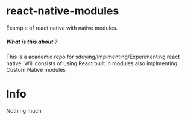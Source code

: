 # react-native-modules
Example of react native with native modules.

##### What is this about ?

This is a academic repo for sduying/Implmenting/Experimenting react native. Will consists of using 
React built in modules also implmenting Custom Native modules

# Info
Nothing much